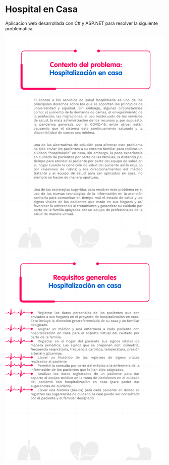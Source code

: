# Hospital en Casa

Aplicacion web desarrollada con C# y ASP.NET para resolver la siguiente problematica

![](Images/Proyecto_2.png)
![](Images/Proyecto_3.png)
